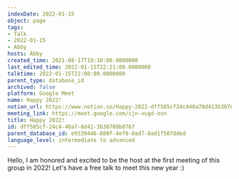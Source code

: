```yaml
---
indexDate: 2022-01-15
object: page
tags:
- Talk
- 2022-01-15
- Abby
hosts: Abby
created_time: 2021-08-17T19:10:00.0000000
last_edited_time: 2022-01-15T22:21:00.0000000
talktime: 2022-01-15T22:00:00.0000000
parent_type: database_id
archived: false
platform: Google Meet
name: Happy 2022!
notion_url: https://www.notion.so/Happy-2022-dff585cf24c448a78d413b30708b0767
meeting_link: https://meet.google.com/ijn-vugd-osn
title: Happy 2022!
id: dff585cf-24c4-48a7-8d41-3b30708b0767
parent_database_id: e9339446-880f-4ef0-8ad7-8ad1f507dded
language_level: intermediate to advanced
---
```


Hello, I am honored and excited to be the host at the first meeting of this group in 2022! Let's have a free talk to meet this new year :)





